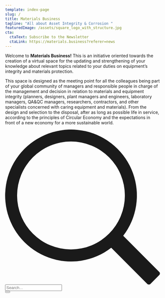 ```yaml
---
template: index-page
slug: /
title: Materials Business
tagline: "All about Asset Integrity & Corrosion "
featuredImage: /assets/square_logo_with_structure.jpg
cta:
  ctaText: Subscribe to the Newsletter
  ctaLink: https://materials.business?referer=news
---
```

Welcome to **Materials Business!** This is an initiative oriented towards the creation of a virtual space for the updating and strengthening of your knowledge about relevant topics related to your duties on equipment’s integrity and materials protection.

 This space is designed as the meeting point for all the colleagues being part of your global community of managers and responsible people in charge of the management and decision in relation to materials and equipment integrity (planners, designers, plant managers and engineers, laboratory managers, QA&QC managers, researchers, contractors, and other specialists concerned with caring equipment and materials). From the design and selection to the disposal, after as long as possible life in service, according to the principles of Circular Economy and the expectations in front of a new economy for a more sustainable world.




<div class="aXOBOn"><div class="KsMOVs"></div><div class="ipSfdV" data-testid="search-icon"><div class="TmqMif wixui-search-bar__icon"><svg xmlns="http://www.w3.org/2000/svg" viewBox="5 5 14 14"><path fill="currentColor" d="m15.683 14.6 3.265 3.265a.2.2 0 0 1 0 .282l-.8.801a.2.2 0 0 1-.283 0l-3.266-3.265a5.961 5.961 0 1 1 1.084-1.084zm-4.727 1.233a4.877 4.877 0 1 0 0-9.754 4.877 4.877 0 0 0 0 9.754z"></path></svg></div></div><div class="nNn3mc"><div class="LYhw1A"><div id="search-box-input-comp-ldxdzbu7" class="ZXdXNL FwtNU8 wixui-search-bar__input wixui-text-input" data-testid="search-box-input"><div class="pUnTVX"><input type="search" name="q" id="input_search-box-input-comp-ldxdzbu7" class="KvoMHf has-custom-focus wixui-text-input__input" value="" placeholder="Search..." aria-required="false" maxlength="100" autocomplete="off" aria-label="Search..."></div></div></div></div><button aria-label="Search..." class="lS0Z88 has-custom-focus" type="submit"><div class="TmqMif wixui-search-bar__icon"><svg xmlns="http://www.w3.org/2000/svg" viewBox="5 5 14 14"><path fill="currentColor" d="m15.683 14.6 3.265 3.265a.2.2 0 0 1 0 .282l-.8.801a.2.2 0 0 1-.283 0l-3.266-3.265a5.961 5.961 0 1 1 1.084-1.084zm-4.727 1.233a4.877 4.877 0 1 0 0-9.754 4.877 4.877 0 0 0 0 9.754z"></path></svg></div></button></div>